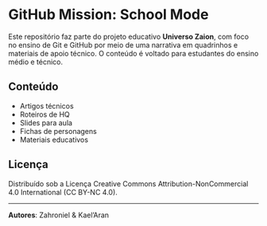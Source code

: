 # GitHub Mission: School Mode

Este repositório faz parte do projeto educativo **Universo Zaion**, com foco no ensino de Git e GitHub por meio de uma narrativa em quadrinhos e materiais de apoio técnico. O conteúdo é voltado para estudantes do ensino médio e técnico.

## Conteúdo

- Artigos técnicos
- Roteiros de HQ
- Slides para aula
- Fichas de personagens
- Materiais educativos

## Licença

Distribuído sob a Licença Creative Commons Attribution-NonCommercial 4.0 International (CC BY-NC 4.0).

---
**Autores**: Zahroniel & Kael’Aran
